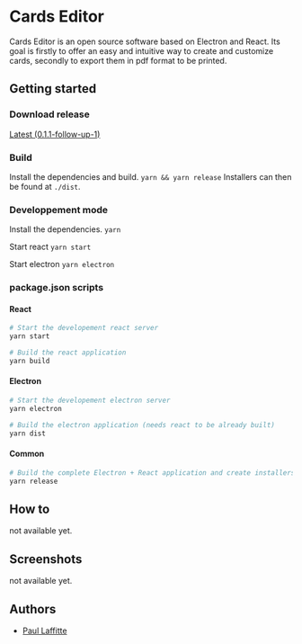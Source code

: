 # Cards Editor
Cards Editor is an open source software based on Electron and React. Its goal is firstly to offer an easy and intuitive way to create and customize cards, secondly to export them in pdf format to be printed.

## Getting started

### Download release
[Latest (0.1.1-follow-up-1)](https://github.com/paullaffitte/cards-editor/releases/tag/0.1.1-follow-up-1)

### Build
Install the dependencies and build.
```yarn && yarn release```
Installers can then be found at `./dist`.

### Developpement mode
Install the dependencies.
```yarn```

Start react
```yarn start```

Start electron
```yarn electron```


### package.json scripts
#### React
```bash
# Start the developement react server
yarn start

# Build the react application
yarn build
```

#### Electron
```bash
# Start the developement electron server
yarn electron

# Build the electron application (needs react to be already built)
yarn dist
```

#### Common
```bash
# Build the complete Electron + React application and create installers for windows and linux
yarn release
```

## How to
not available yet.

## Screenshots
not available yet.

## Authors
- [Paul Laffitte](https://github.com/paullaffitte)
